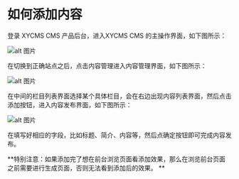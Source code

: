 # 如何添加内容

登录 XYCMS CMS 产品后台，进入XYCMS CMS 的主操作界面，如下图所示：

![alt 图片](/assets/img/use/20220125091233.png)

在切换到正确站点之后，点击内容管理进入内容管理界面，如下图所示：

![alt 图片](/assets/img/use/20220125091431.png)

在中间的栏目列表界面选择某个具体栏目，会在右边出现内容列表界面，然后点击添加按钮，进入内容发布界面，如下图所示：

![alt 图片](/assets/img/use/20220125091509.png)

在填写好相应的字段，比如标题、简介、内容等，然后点确定按钮即可完成内容发布。

**特别注意：如果添加完了想在前台浏览页面看添加效果，那么在浏览前台页面之前需要进行生成页面，否则无法看到添加后的效果。 **